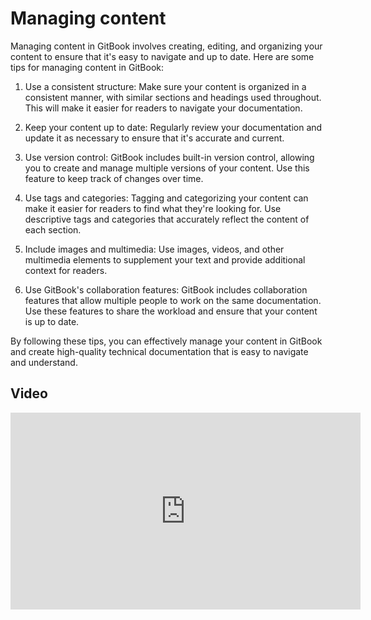 # Managing content 

Managing content in GitBook involves creating, editing, and organizing your content to ensure that
it's easy to navigate and up to date. Here are some tips for managing content in GitBook:

1. Use a consistent structure: Make sure your content is organized in a consistent manner, with similar
sections and headings used throughout. This will make it easier for readers to navigate your documentation.

2. Keep your content up to date: Regularly review your documentation and update it as necessary to
ensure that it's accurate and current.

3. Use version control: GitBook includes built-in version control, allowing you to create and manage
multiple versions of your content. Use this feature to keep track of changes over time.

4. Use tags and categories: Tagging and categorizing your content can make it easier for readers to find
what they're looking for. Use descriptive tags and categories that accurately reflect the content of each
section.

5. Include images and multimedia: Use images, videos, and other multimedia elements to supplement your text
and provide additional context for readers.

6. Use GitBook's collaboration features: GitBook includes collaboration features that allow multiple people
to work on the same documentation. Use these features to share the workload and ensure that your content is
up to date.

By following these tips, you can effectively manage your content in GitBook and create high-quality technical
documentation that is easy to navigate and understand.

## Video

<iframe width="560" height="315" src="https://www.youtube.com/32738c97-6027-4338-96e5-5da30ebe020e" frameborder="0" allowfullscreen></iframe>